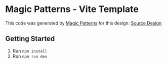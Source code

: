 # Magic Patterns - Vite Template

This code was generated by [Magic Patterns](https://magicpatterns.com) for this design: [Source Design](https://www.magicpatterns.com/c/htbo7fvemn9xi1f5pjri5u)

## Getting Started

1. Run `npm install`
2. Run `npm run dev`
